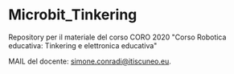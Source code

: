 # Microbit_Tinkering
Repository per il materiale del corso CORO 2020 "Corso Robotica educativa: Tinkering e elettronica educativa"



MAIL del docente: simone.conradi@itiscuneo.eu.
